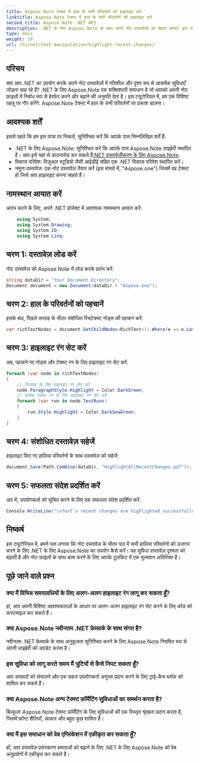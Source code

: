 ```yaml
---
title: Aspose.Note टेक्स्ट में हाल के सभी परिवर्तनों को हाइलाइट करें
linktitle: Aspose.Note टेक्स्ट में हाल के सभी परिवर्तनों को हाइलाइट करें
second_title: Aspose.Note .NET API
description: .NET के लिए Aspose.Note के साथ अपने नोट दस्तावेज़ों को बेहतर बनाएं! इस चरण-दर-चरण ट्यूटोरियल के साथ सीखें कि टेक्स्ट में हाल के परिवर्तनों को कैसे उजागर करें।
type: docs
weight: 19
url: /hi/net/text-manipulation/highlight-recent-changes/
---
```

## परिचय
क्या आप .NET का उपयोग करके अपने नोट दस्तावेज़ों में गतिशील और दृश्य रूप से आकर्षक सुविधाएँ जोड़ना चाह रहे हैं? .NET के लिए Aspose.Note एक शक्तिशाली समाधान है जो आपको अपनी नोट फ़ाइलों में निर्बाध रूप से हेरफेर करने और बढ़ाने की अनुमति देता है। इस ट्यूटोरियल में, हम एक विशिष्ट पहलू पर गौर करेंगे: Aspose.Note टेक्स्ट में हाल के सभी परिवर्तनों पर प्रकाश डालना।
## आवश्यक शर्तें
इससे पहले कि हम इस यात्रा पर निकलें, सुनिश्चित करें कि आपके पास निम्नलिखित शर्तें हैं:
-  .NET के लिए Aspose.Note: सुनिश्चित करें कि आपके पास Aspose.Note लाइब्रेरी स्थापित है। आप इसे यहां से डाउनलोड कर सकते हैं[.NET दस्तावेज़ीकरण के लिए Aspose.Note](https://reference.aspose.com/note/net/).
- विकास परिवेश: विज़ुअल स्टूडियो जैसी आईडीई सहित एक .NET विकास परिवेश स्थापित करें।
- नमूना दस्तावेज़: एक नोट दस्तावेज़ तैयार करें (इस मामले में, "Aspose.one") जिसमें वह टेक्स्ट हो जिसे आप हाइलाइट करना चाहते हैं।
## नामस्थान आयात करें
आरंभ करने के लिए, अपने .NET प्रोजेक्ट में आवश्यक नामस्थान आयात करें:
```csharp
    using System;
    using System.Drawing;
    using System.IO;
    using System.Linq;
```
## चरण 1: दस्तावेज़ लोड करें
नोट दस्तावेज़ को Aspose.Note में लोड करके प्रारंभ करें:
```csharp
string dataDir = "Your Document Directory";
Document document = new Document(dataDir + "Aspose.one");
```
## चरण 2: हाल के परिवर्तनों को पहचानें
इसके बाद, पिछले सप्ताह के भीतर संशोधित रिचटेक्स्ट नोड्स की पहचान करें:
```csharp
var richTextNodes = document.GetChildNodes<RichText>().Where(e => e.LastModifiedTime >= DateTime.Today.Subtract(TimeSpan.FromDays(7)));
```
## चरण 3: हाइलाइट रंग सेट करें
अब, पहचाने गए नोड्स और टेक्स्ट रन के लिए हाइलाइट रंग सेट करें:
```csharp
foreach (var node in richTextNodes)
{
    // पैराग्राफ़ के लिए हाइलाइट रंग सेट करें
    node.ParagraphStyle.Highlight = Color.DarkGreen;
    // प्रत्येक टेक्स्ट रन के लिए हाइलाइट रंग सेट करें
    foreach (var run in node.TextRuns)
    {
        run.Style.Highlight = Color.DarkSeaGreen;
    }
}
```
## चरण 4: संशोधित दस्तावेज़ सहेजें
हाइलाइट किए गए हालिया परिवर्तनों के साथ दस्तावेज़ को सहेजें:
```csharp
document.Save(Path.Combine(dataDir, "HighlightAllRecentChanges.pdf"));
```
## चरण 5: सफलता संदेश प्रदर्शित करें
अंत में, उपयोगकर्ता को सूचित करने के लिए एक सफलता संदेश प्रदर्शित करें:
```csharp
Console.WriteLine("\nText's recent changes are highlighted successfully.");
```
## निष्कर्ष
इस ट्यूटोरियल में, हमने पता लगाया कि नोट दस्तावेज़ के भीतर पाठ में सभी हालिया परिवर्तनों को उजागर करने के लिए .NET के लिए Aspose.Note का उपयोग कैसे करें। यह सुविधा दस्तावेज़ दृश्यता को बढ़ाती है और नोट फ़ाइलों के साथ काम करने के लिए आपके टूलकिट में एक मूल्यवान अतिरिक्त है।
## पूछे जाने वाले प्रश्न
### क्या मैं विभिन्न समयावधियों के लिए अलग-अलग हाइलाइट रंग लागू कर सकता हूँ?
हां, आप अपनी विशिष्ट आवश्यकताओं के आधार पर अलग-अलग हाइलाइट रंग सेट करने के लिए कोड को कस्टमाइज़ कर सकते हैं।
### क्या Aspose.Note नवीनतम .NET फ्रेमवर्क के साथ संगत है?
नवीनतम .NET फ्रेमवर्क के साथ अनुकूलता सुनिश्चित करने के लिए Aspose.Note नियमित रूप से अपनी लाइब्रेरी को अपडेट करता है।
### इस सुविधा को लागू करते समय मैं त्रुटियों से कैसे निपट सकता हूँ?
आप अपवादों को संभालने और एक सहज उपयोगकर्ता अनुभव प्रदान करने के लिए ट्राई-कैच ब्लॉक को शामिल कर सकते हैं।
### क्या Aspose.Note अन्य टेक्स्ट फ़ॉर्मेटिंग सुविधाओं का समर्थन करता है?
बिल्कुल! Aspose.Note टेक्स्ट फ़ॉर्मेटिंग के लिए सुविधाओं की एक विस्तृत श्रृंखला प्रदान करता है, जिसमें फ़ॉन्ट शैलियाँ, आकार और बहुत कुछ शामिल हैं।
### क्या मैं इस समाधान को वेब एप्लिकेशन में एकीकृत कर सकता हूँ?
हाँ, आप दस्तावेज़ प्रसंस्करण क्षमताओं को बढ़ाने के लिए .NET के लिए Aspose.Note को वेब अनुप्रयोगों में एकीकृत कर सकते हैं।